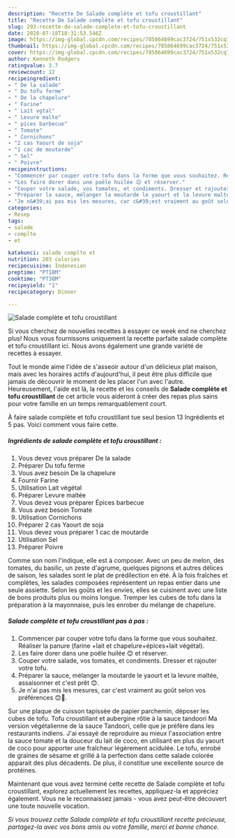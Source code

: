 ```yaml
---
description: "Recette De Salade complète et tofu croustillant"
title: "Recette De Salade complète et tofu croustillant"
slug: 293-recette-de-salade-complete-et-tofu-croustillant
date: 2020-07-18T18:31:53.546Z
image: https://img-global.cpcdn.com/recipes/785864699cac3724/751x532cq70/salade-complete-et-tofu-croustillant-photo-principale-de-la-recette.jpg
thumbnail: https://img-global.cpcdn.com/recipes/785864699cac3724/751x532cq70/salade-complete-et-tofu-croustillant-photo-principale-de-la-recette.jpg
cover: https://img-global.cpcdn.com/recipes/785864699cac3724/751x532cq70/salade-complete-et-tofu-croustillant-photo-principale-de-la-recette.jpg
author: Kenneth Rodgers
ratingvalue: 3.7
reviewcount: 12
recipeingredient:
- " De la salade"
- " Du tofu ferme"
- " De la chapelure"
- " Farine"
- " Lait vgtal"
- " Levure malte"
- " pices barbecue"
- " Tomate"
- " Cornichons"
- "2 cas Yaourt de soja"
- "1 cac de moutarde"
- " Sel"
- " Poivre"
recipeinstructions:
- "Commencer par couper votre tofu dans la forme que vous souhaitez. Réaliser la panure (farine +lait et chapelure+épices+lait végétal)."
- "Les faire dorer dans une poêle huilée 😊 et réserver."
- "Couper votre salade, vos tomates, et condiments. Dresser et rajouter votre tofu."
- "Préparer la sauce, mélanger la moutarde le yaourt et la levure maltée, assaisonner et c&#39;est prêt 😊."
- "Je n&#39;ai pas mis les mesures, car c&#39;est vraiment au goût selon vos préférences 😊🌱."
categories:
- Resep
tags:
- salade
- complte
- et

katakunci: salade complte et 
nutrition: 203 calories
recipecuisine: Indonesian
preptime: "PT18M"
cooktime: "PT38M"
recipeyield: "1"
recipecategory: Dinner

---
```



![Salade complète et tofu croustillant](https://img-global.cpcdn.com/recipes/785864699cac3724/751x532cq70/salade-complete-et-tofu-croustillant-photo-principale-de-la-recette.jpg)

Si vous cherchez de nouvelles recettes à essayer ce week end ne cherchez plus! Nous vous fournissons uniquement la recette parfaite salade complète et tofu croustillant ici. Nous avons également une grande variété de recettes à essayer.

Tout le monde aime l'idée de s'asseoir autour d'un délicieux plat maison, mais avec les horaires actifs d'aujourd'hui, il peut être plus difficile que jamais de découvrir le moment de les placer l'un avec l'autre. Heureusement, l'aide est là, la recette et les conseils de <strong> Salade complète et tofu croustillant </strong> de cet article vous aideront à créer des repas plus sains pour votre famille en un temps remarquablement court.

<!--inarticleads1-->

À faire salade complète et tofu croustillant tue seul besion 13 Ingrédients et 5 pas. Voici comment vous faire cette.

##### Ingrédients de salade complète et tofu croustillant :

1. Vous devez vous préparer  De la salade
1. Préparer  Du tofu ferme
1. Vous avez besoin  De la chapelure
1. Fournir  Farine
1. Utilisation  Lait végétal
1. Préparer  Levure maltée
1. Vous devez vous préparer  Épices barbecue
1. Vous avez besoin  Tomate
1. Utilisation  Cornichons
1. Préparer 2 cas Yaourt de soja
1. Vous devez vous préparer 1 cac de moutarde
1. Utilisation  Sel
1. Préparer  Poivre


Comme son nom l&#39;indique, elle est à composer. Avec un peu de melon, des tomates, du basilic, un zeste d&#39;agrume, quelques pignons et autres délices de saison, les salades sont le plat de prédilection en été. À la fois fraîches et complètes, les salades composées représentent un repas entier dans une seule assiette. Selon les goûts et les envies, elles se cuisinent avec une liste de bons produits plus ou moins longue. Tremper les cubes de tofu dans la préparation à la mayonnaise, puis les enrober du mélange de chapelure. 

<!--inarticleads2-->

##### Salade complète et tofu croustillant pas à pas :

1. Commencer par couper votre tofu dans la forme que vous souhaitez. Réaliser la panure (farine +lait et chapelure+épices+lait végétal).
1. Les faire dorer dans une poêle huilée 😊 et réserver.
1. Couper votre salade, vos tomates, et condiments. Dresser et rajouter votre tofu.
1. Préparer la sauce, mélanger la moutarde le yaourt et la levure maltée, assaisonner et c&#39;est prêt 😊.
1. Je n&#39;ai pas mis les mesures, car c&#39;est vraiment au goût selon vos préférences 😊🌱.


Sur une plaque de cuisson tapissée de papier parchemin, déposer les cubes de tofu. Tofu croustillant et aubergine rôtie à la sauce tandoori Ma version végétalienne de la sauce Tandoori, celle que je préfère dans les restaurants indiens. J&#39;ai essayé de reproduire au mieux l&#39;association entre la sauce tomate et la douceur du lait de coco, en utilisant en plus du yaourt de coco pour apporter une fraîcheur légèrement acidulée. Le tofu, enrobé de graines de sésame et grillé à la perfection dans cette salade colorée apparait des plus décadents. De plus, il constitue une excellente source de protéines. 

<!--inarticleads1-->

<p>
Maintenant que vous avez terminé cette recette de Salade complète et tofu croustillant, explorez actuellement les recettes, appliquez-la et appréciez également. Vous ne le reconnaissez jamais - vous avez peut-être découvert une toute nouvelle vocation.
</p>

<p>
<i>Si vous trouvez cette Salade complète et tofu croustillant recette précieuse, partagez-la avec vos bons amis ou votre famille, merci et bonne chance.</i>
</p>

